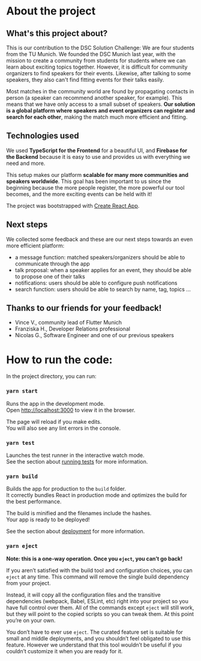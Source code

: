 # About the project #
## What's this project about?
This is our contribution to the DSC Solution Challenge: We are four students from the TU Munich. We founded the DSC Munich last year, with the mission to create a community from students for students where we can learn about exciting topics together. However, it is difficult for community organizers to find speakers for their events. Likewise, after talking to some speakers, they also can't find fitting events for their talks easily. 

Most matches in the community world are found by propagating contacts in person (a speaker can recommend another speaker, for example). This means that we have only access to a small subset of speakers. **Our solution is a global platform where speakers and event organizers can register and search for each other**, making the match much more efficient and fitting. 

## Technologies used
We used **TypeScript for the Frontend** for a beautiful UI, and **Firebase for the Backend** because it is easy to use and provides us with everything we need and more. 

This setup makes our platform **scalable for many more communities and speakers worldwide**. This goal has been important to us since the beginning because the more people register, the more powerful our tool becomes, and the more exciting events can be held with it!

The project was bootstrapped with [Create React App](https://github.com/facebook/create-react-app).

## Next steps
We collected some feedback and these are our next steps towards an even more efficient platform:
* a message function: matched speakers/organizers should be able to communicate through the app
* talk proposal: when a speaker applies for an event, they should be able to propose one of their talks
* notifications: users should be able to configure push notifications
* search function: users should be able to search by name, tag, topics ... 

## Thanks to our friends for your feedback!
* Vince V., community lead of Flutter Munich
* Franziska H., Developer Relations professional
* Nicolas G., Software Engineer and one of our previous speakers

# How to run the code:
In the project directory, you can run:

### `yarn start`

Runs the app in the development mode.<br />
Open [http://localhost:3000](http://localhost:3000) to view it in the browser.

The page will reload if you make edits.<br />
You will also see any lint errors in the console.

### `yarn test`

Launches the test runner in the interactive watch mode.<br />
See the section about [running tests](https://facebook.github.io/create-react-app/docs/running-tests) for more information.

### `yarn build`

Builds the app for production to the `build` folder.<br />
It correctly bundles React in production mode and optimizes the build for the best performance.

The build is minified and the filenames include the hashes.<br />
Your app is ready to be deployed!

See the section about [deployment](https://facebook.github.io/create-react-app/docs/deployment) for more information.

### `yarn eject`

**Note: this is a one-way operation. Once you `eject`, you can’t go back!**

If you aren’t satisfied with the build tool and configuration choices, you can `eject` at any time. This command will remove the single build dependency from your project.

Instead, it will copy all the configuration files and the transitive dependencies (webpack, Babel, ESLint, etc) right into your project so you have full control over them. All of the commands except `eject` will still work, but they will point to the copied scripts so you can tweak them. At this point you’re on your own.

You don’t have to ever use `eject`. The curated feature set is suitable for small and middle deployments, and you shouldn’t feel obligated to use this feature. However we understand that this tool wouldn’t be useful if you couldn’t customize it when you are ready for it.
